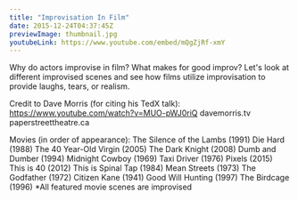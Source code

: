 ```yaml
---
title: "Improvisation In Film"
date: 2015-12-24T04:37:45Z
previewImage: thumbnail.jpg
youtubeLink: https://www.youtube.com/embed/mQgZjRf-xmY
---
```


Why do actors improvise in film? What makes for good improv? Let's look at different improvised scenes and see how films utilize improvisation to provide laughs, tears, or realism.

Credit to Dave Morris (for citing his TedX talk):
https://www.youtube.com/watch?v=MUO-pWJ0riQ
davemorris.tv
paperstreettheatre.ca

Movies (in order of appearance):
The Silence of the Lambs (1991)
Die Hard (1988)
The 40 Year-Old Virgin (2005)
The Dark Knight (2008)
Dumb and Dumber (1994)
Midnight Cowboy (1969)
Taxi Driver (1976)
Pixels (2015)
This is 40 (2012)
This is Spinal Tap (1984)
Mean Streets (1973)
The Godfather (1972)
Citizen Kane (1941)
Good Will Hunting (1997)
The Birdcage (1996)
*All featured movie scenes are improvised
